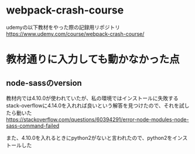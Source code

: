 # webpack-crash-course
udemyの以下教材をやった際の記録用リポジトリ  
https://www.udemy.com/course/webpack-crash-course/

# 教材通りに入力しても動かなかった点
## node-sassのversion
教材内では4.10.0が使われていたが、私の環境ではインストールに失敗する  
stack-overflowに4.14.0を入れれば良いという解答を見つけたので、それを試したら動いた  
https://stackoverflow.com/questions/60394291/error-node-modules-node-sass-command-failed

また、4.10.0を入れるときにpython2がないと言われたので、python2をインストールした